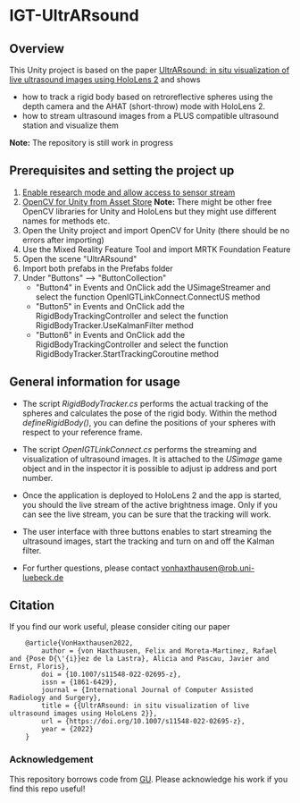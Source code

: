 # IGT-UltrARsound

## Overview
This Unity project is based on the paper [UltrARsound: in situ visualization of live ultrasound images using HoloLens 2](https://link.springer.com/article/10.1007/s11548-022-02695-z) and shows 

- how to track a rigid body based on retroreflective spheres using the depth camera and the AHAT (short-throw) mode with HoloLens 2.
- how to stream ultrasound images from a PLUS compatible ultrasound station and visualize them

**Note:** The repository is still work in progress

## Prerequisites and setting the project up
1. [Enable research mode and allow access to sensor stream](https://docs.microsoft.com/en-us/windows/mixed-reality/develop/advanced-concepts/research-mode#enabling-research-mode-hololens-first-gen-and-hololens-2)
2. [OpenCV for Unity from Asset Store](https://assetstore.unity.com/packages/tools/integration/opencv-for-unity-21088)
**Note:** There might be other free OpenCV libraries for Unity and HoloLens but they might use different names for methods etc.
3. Open the Unity project and import OpenCV for Unity (there should be no errors after importing)
4. Use the Mixed Reality Feature Tool and import MRTK Foundation Feature
5. Open the scene "UltrARsound"
6. Import both prefabs in the Prefabs folder
7. Under "Buttons" --> "ButtonCollection"
	- "Button4" in Events and OnClick add the USimageStreamer and select the function OpenIGTLinkConnect.ConnectUS method
	- "Button5" in Events and OnClick add the RigidBodyTrackingController and select the function RigidBodyTracker.UseKalmanFilter method
	- "Button6" in Events and OnClick add the RigidBodyTrackingController and select the function RigidBodyTracker.StartTrackingCoroutine method

 


## General information for usage

- The script *RigidBodyTracker.cs* performs the actual tracking of the spheres and calculates the pose of the rigid body. Within the method *defineRigidBody()*, you can define the positions of your spheres with respect to your reference frame.
- The script *OpenIGTLinkConnect.cs* performs the streaming and visualization of ultrasound images. It is attached to the *USimage* game object and in the inspector it is possible to adjust ip address and port number.
- Once the application is deployed to HoloLens 2 and the app is started, you should the live stream of the active brightness image. Only if you can see the live stream, you can be sure that the tracking will work. 
- The user interface with three buttons enables to start streaming the ultrasound images, start the tracking and turn on and off the Kalman filter.
 
- For further questions, please contact vonhaxthausen@rob.uni-luebeck.de

## Citation
If you find our work useful, please consider citing our paper
```
	@article{VonHaxthausen2022,
		author = {von Haxthausen, Felix and Moreta-Martinez, Rafael and {Pose D{\'{i}}ez de la Lastra}, Alicia and Pascau, Javier and Ernst, Floris},
		doi = {10.1007/s11548-022-02695-z},
		issn = {1861-6429},
		journal = {International Journal of Computer Assisted Radiology and Surgery},
		title = {{UltrARsound: in situ visualization of live ultrasound images using HoloLens 2}},
		url = {https://doi.org/10.1007/s11548-022-02695-z},
		year = {2022}
	}

```

### Acknowledgement
This repository borrows code from [GU]. Please acknowledge his work if you find this 
repo useful! 

[GU]: https://github.com/petergu684/HoloLens2-ResearchMode-Unity
